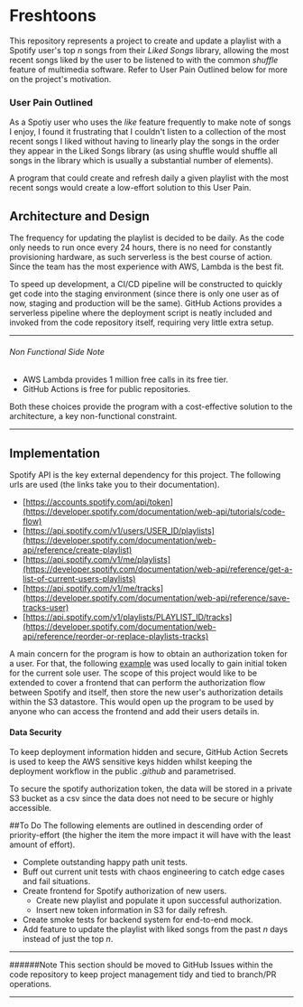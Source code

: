 # Freshtoons
This repository represents a project to create and update a playlist with a Spotify user's top *n* songs from their *Liked Songs* library, allowing the most recent songs liked by the user to be listened to with the common *shuffle* feature of multimedia software. Refer to User Pain Outlined below for more on the project's motivation.

### User Pain Outlined
As a Spotiy user who uses the *like* feature frequently to make note of songs I enjoy, I found it frustrating that I couldn't listen to a collection of the most recent songs I liked without having to linearly play the songs in the order they appear in the Liked Songs library (as using shuffle would shuffle all songs in the library which is usually a substantial number of elements). 

A program that could create and refresh daily a given playlist with the most recent songs would create a low-effort solution to this User Pain.

## Architecture and Design
The frequency for updating the playlist is decided to be daily. As the code only needs to run once every 24 hours, there is no need for constantly provisioning hardware, as such serverless is the best course of action. Since the team has the most experience with AWS, Lambda is the best fit.

To speed up development, a CI/CD pipeline will be constructed to quickly get code into the staging environment (since there is only one user as of now, staging and production will be the same). GitHub Actions provides a serverless pipeline where the deployment script is neatly included and invoked from the code repository itself, requiring very little extra setup.

___
###### Non Functional Side Note
- AWS Lambda provides 1 million free calls in its free tier. 
- GitHub Actions is free for public repositories. 

Both these choices provide the program with a cost-effective solution to the architecture, a key non-functional constraint. 
___

## Implementation
Spotify API is the key external dependency for this project. The following urls are used (the links take you to their documentation).
- [https://accounts.spotify.com/api/token](https://developer.spotify.com/documentation/web-api/tutorials/code-flow)
- [https://api.spotify.com/v1/users/USER_ID/playlists](https://developer.spotify.com/documentation/web-api/reference/create-playlist)
- [https://api.spotify.com/v1/me/playlists](https://developer.spotify.com/documentation/web-api/reference/get-a-list-of-current-users-playlists)
- [https://api.spotify.com/v1/me/tracks](https://developer.spotify.com/documentation/web-api/reference/save-tracks-user)
- [https://api.spotify.com/v1/playlists/PLAYLIST_ID/tracks](https://developer.spotify.com/documentation/web-api/reference/reorder-or-replace-playlists-tracks)

A main concern for the program is how to obtain an authorization token for a user. For that, the following [example](https://github.com/spotify/web-api-examples/tree/master/authentication) was used locally to gain initial token for the current sole user. The scope of this project would like to be extended to cover a frontend that can perform the authorization flow between Spotify and itself, then store the new user's authorization details within the S3 datastore. This would open up the program to be used by anyone who can access the frontend and add their users details in.

#### Data Security
To keep deployment information hidden and secure, GitHub Action Secrets is used to keep the AWS sensitive keys hidden whilst keeping the deployment workflow in the public *.github* and parametrised.

To secure the spotify authorization token, the data will be stored in a private S3 bucket as a csv since the data does not need to be secure or highly accessible.

##To Do
The following elements are outlined in descending order of priority-effort (the higher the item the more impact it will have with the least amount of effort).
- Complete outstanding happy path unit tests.
- Buff out current unit tests with chaos engineering to catch edge cases and fail situations.
- Create frontend for Spotify authorization of new users.
  - Create new playlist and populate it upon successful authorization. 
  - Insert new token information in S3 for daily refresh.
- Create smoke tests for backend system for end-to-end mock.
- Add feature to update the playlist with liked songs from the past *n* days instead of just the top *n*.
___
######Note
This section should be moved to GitHub Issues within the code repository to keep project management tidy and tied to branch/PR operations.
___